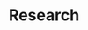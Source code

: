 ---
title: Research
cms_exclude: true
type: landing

sections:
  - block: citation
    content:
      text: "This is sample text content for the section."
      # View.
      view: citation
    design:
      background:
        color: ""
        # gradient_start: "#4f46e5"
        # gradient_end: "#7c3aed"
        # text_color_light: true
      # spacing:
      #   padding: ["6", "6", "6", "6"]
      # columns: "1"

# Optional header image (relative to `static/media/` folder).
banner:
  caption: ''
  image: ''
---